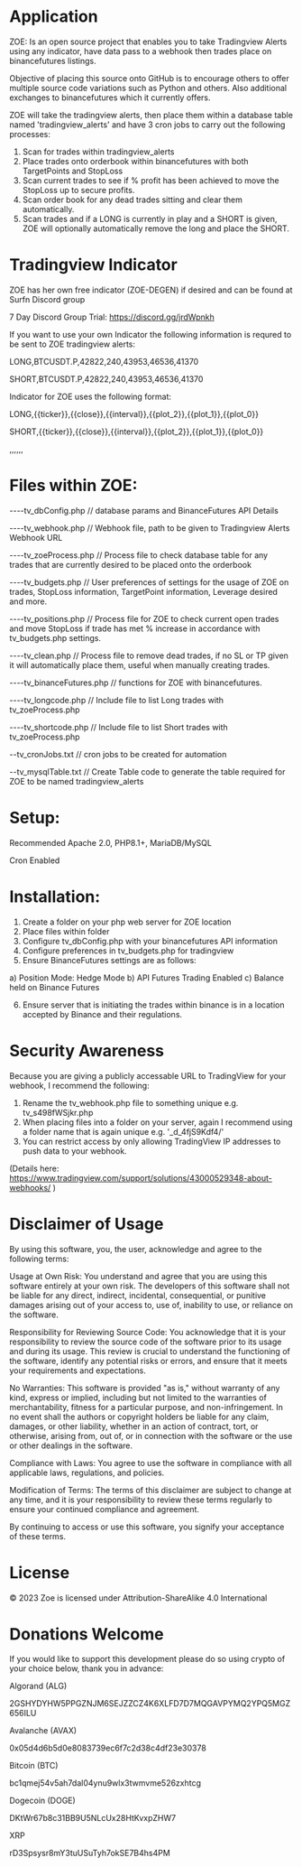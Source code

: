 Application
================================================================

ZOE: Is an open source project that enables you to take Tradingview Alerts using any indicator, have data pass to a webhook then trades place on binancefutures listings.

Objective of placing this source onto GitHub is to encourage others to offer multiple source code variations such as Python and others. Also additional exchanges to binancefutures which it currently offers.

ZOE will take the tradingview alerts, then place them within a database table named 'tradingview_alerts' and have 3 cron jobs to carry out the following processes:

1. Scan for trades within tradingview_alerts
2. Place trades onto orderbook within binancefutures with both TargetPoints and StopLoss
3. Scan current trades to see if % profit has been achieved to move the StopLoss up to secure profits.
4. Scan order book for any dead trades sitting and clear them automatically.
5. Scan trades and if a LONG is currently in play and a SHORT is given, ZOE will optionally automatically remove the long and place the SHORT.

Tradingview Indicator
================================================================

ZOE has her own free indicator (ZOE-DEGEN) if desired and can be found at Surfn Discord group

7 Day Discord Group Trial: https://discord.gg/jrdWpnkh

If you want to use your own Indicator the following information is requred to be sent to ZOE tradingview alerts:

LONG,BTCUSDT.P,42822,240,43953,46536,41370

SHORT,BTCUSDT.P,42822,240,43953,46536,41370

Indicator for ZOE uses the following format:

LONG,{{ticker}},{{close}},{{interval}},{{plot_2}},{{plot_1}},{{plot_0}}

SHORT,{{ticker}},{{close}},{{interval}},{{plot_2}},{{plot_1}},{{plot_0}}

<trade>,<symbol>,<price>,<timeline>,<targetPrice>,<High Fib>,<Low Fib>


Files within ZOE:
================================================================

----tv_dbConfig.php  // database params and BinanceFutures API Details

----tv_webhook.php   // Webhook file, path to be given to Tradingview Alerts Webhook URL

----tv_zoeProcess.php // Process file to check database table for any trades that are currently desired to be placed onto the orderbook

----tv_budgets.php // User preferences of settings for the usage of ZOE on trades, StopLoss information, TargetPoint information, Leverage desired and more.

----tv_positions.php // Process file for ZOE to check current open trades and move StopLoss if trade has met % increase in accordance with tv_budgets.php settings.

----tv_clean.php // Process file to remove dead trades, if no SL or TP given it will automatically place them, useful when manually creating trades.

----tv_binanceFutures.php // functions for ZOE with binancefutures.

----tv_longcode.php // Include file to list Long trades with tv_zoeProcess.php

----tv_shortcode.php // Include file to list Short trades with tv_zoeProcess.php

--tv_cronJobs.txt // cron jobs to be created for automation

--tv_mysqlTable.txt // Create Table code to generate the table required for ZOE to be named tradingview_alerts

Setup:
================================================================

Recommended Apache 2.0, PHP8.1+, MariaDB/MySQL

Cron Enabled


Installation:
================================================================

1. Create a folder on your php web server for ZOE location
2. Place files within folder 
3. Configure tv_dbConfig.php with your binancefutures API information
4. Configure preferences in tv_budgets.php for tradingview
5. Ensure BinanceFutures settings are as follows:

a) Position Mode: Hedge Mode
b) API Futures Trading Enabled
c) Balance held on Binance Futures

6. Ensure server that is initiating the trades within binance is in a location accepted by Binance and their regulations.

Security Awareness
================================================================

Because you are giving a publicly accessable URL to TradingView for your webhook, I recommend the following:

1. Rename the tv_webhook.php file to something unique e.g. tv_s498fWSjkr.php
2. When placing files into a folder on your server, again I recommend using a folder name that is again unique e.g. '_d_4fjS9Kdf4/'
3. You can restrict access by only allowing TradingView IP addresses to push data to your webhook.
   
(Details here: https://www.tradingview.com/support/solutions/43000529348-about-webhooks/ )

Disclaimer of Usage
================================================================

By using this software, you, the user, acknowledge and agree to the following terms:

Usage at Own Risk: You understand and agree that you are using this software entirely at your own risk. The developers of this software shall not be liable for any direct, indirect, incidental, consequential, or punitive damages arising out of your access to, use of, inability to use, or reliance on the software.


Responsibility for Reviewing Source Code: You acknowledge that it is your responsibility to review the source code of the software prior to its usage and during its usage. This review is crucial to understand the functioning of the software, identify any potential risks or errors, and ensure that it meets your requirements and expectations.


No Warranties: This software is provided "as is," without warranty of any kind, express or implied, including but not limited to the warranties of merchantability, fitness for a particular purpose, and non-infringement. In no event shall the authors or copyright holders be liable for any claim, damages, or other liability, whether in an action of contract, tort, or otherwise, arising from, out of, or in connection with the software or the use or other dealings in the software.


Compliance with Laws: You agree to use the software in compliance with all applicable laws, regulations, and policies.


Modification of Terms: The terms of this disclaimer are subject to change at any time, and it is your responsibility to review these terms regularly to ensure your continued compliance and agreement.


By continuing to access or use this software, you signify your acceptance of these terms.


License
================================================================
© 2023 Zoe is licensed under Attribution-ShareAlike 4.0 International 



Donations Welcome
================================================================

If you would like to support this development please do so using crypto of your choice below, thank you in advance:

Algorand (ALG)

2GSHYDYHW5PPGZNJM6SEJZZCZ4K6XLFD7D7MQGAVPYMQ2YPQ5MGZ656ILU

Avalanche (AVAX)

0x05d4d6b5d0e8083739ec6f7c2d38c4df23e30378

Bitcoin (BTC)

bc1qmej54v5ah7dal04ynu9wlx3twmvme526zxhtcg 

Dogecoin (DOGE)

DKtWr67b8c31BB9U5NLcUx28HtKvxpZHW7

XRP

rD3Spsysr8mY3tuUSuTyh7okSE7B4hs4PM




